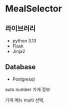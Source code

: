 # MealSelector

## 라이브러리
 - python 3.13
 - Flask
 - Jinja2

## Database
 - Postgresql



auto number 가게 정보

가게 메뉴 multi 선택, 
